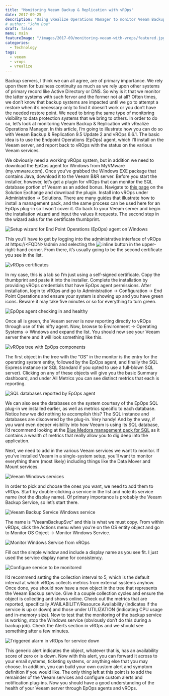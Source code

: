 ```yaml
---
title: "Monitoring Veeam Backup & Replication with vROps"
date: 2017-09-25
description: "Using vRealize Operations Manager to monitor Veeam Backup & Replication."
# author: "John Doe"
draft: false
menu: main
featureImage: "/images/2017-09/monitoring-veeam-with-vrops/featured.jpg"
categories:
  - Technology
tags:
  - veeam
  - vrops
  - vrealize
---
```


Backup servers, I think we can all agree, are of primary importance. We rely upon them for business continuity as much as we rely upon other systems of primary record like Active Directory or DNS. So why is it that we monitor the latter systems with such fervor and the former not at all? Often times, we don’t know that backup systems are impacted until we go to attempt a restore when it’s necessary only to find it doesn’t work or you don’t have the needed restore point. We need to bring the same type of monitoring visibility to data protection systems that we bring to others. In order to do so, let’s look at monitoring Veeam Backup & Replication with vRealize Operations Manager. In this article, I’m going to illustrate how you can do so with Veeam Backup & Replication 9.5 Update 2 and vROps 6.6.1. The basic idea is to use the Endpoint Operations (EpOps) agent, which I’ll install on the Veeam server, and report back to vROps with the status on the various Veeam services.

We obviously need a working vROps system, but in addition we need to download the EpOps agent for Windows from MyVMware (my.vmware.com). Once you’ve grabbed the Windows EXE package that contains Java, download it to the Veeam B&R server. Before you start the installer, however, let’s get a plugin for vROps that can monitor the SQL database portion of Veeam as an added bonus. Navigate to [this page](https://marketplace.vmware.com/vsx/solutions/microsoft-sql-solution-for-vrealize-operations-manager--2) on the Solution Exchange and download the plugin. Install into vROps under Administration -> Solutions. There are many guides that illustrate how to install a management pack, and the same process can be used here for an EpOps plug-in so I won’t cover it. Go back to your Veeam server and begin the installation wizard and input the values it requests. The second step in the wizard asks for the certificate thumbprint.

![Setup wizard for End Point Operations (EpOps) agent on Windows](/images/2017-09/monitoring-veeam-with-vrops/image1.png)

This you’ll have to get by logging into the administrative interface of vROps at https://\<FQDN\>/admin and selecting the ![:inline](/images/2017-09/monitoring-veeam-with-vrops/image2.png) button in the upper-right-hand corner. From there, it’s usually going to be the second certificate you see in the list.

![vROps certificates](/images/2017-09/monitoring-veeam-with-vrops/image3.png)

In my case, this is a lab so I’m just using a self-signed certificate. Copy the thumbprint and paste it into the installer. Complete the installation by providing vROps credentials that have EpOps agent permissions. After installation, login to vROps and go to Administration -> Configuration -> End Point Operations and ensure your system is showing up and you have green icons. Beware it may take five minutes or so for everything to turn green.

![EpOps agent checking in and healthy](/images/2017-09/monitoring-veeam-with-vrops/image4.png)

Once all is green, the Veeam server is now reporting directly to vROps through use of this nifty agent. Now, browse to Environment -> Operating Systems -> Windows and expand the list. You should now see your Veeam server there and it will look something like this.

![vROps tree with EpOps components](/images/2017-09/monitoring-veeam-with-vrops/image5.png)

The first object in the tree with the “OS” in the monitor is the entry for the operating system entity, followed by the EpOps agent, and finally the SQL Express instance (or SQL Standard if you opted to use a full-blown SQL server). Clicking on any of these objects will give you the basic Summary dashboard, and under All Metrics you can see distinct metrics that each is reporting.

![SQL databases reported by EpOps agent](/images/2017-09/monitoring-veeam-with-vrops/image6.png)

We can also see the databases on the system courtesy of the EpOps SQL plug-in we installed earlier, as well as metrics specific to each database. Notice how we did nothing to accomplish this? The SQL instance and databases are discovered by the plug-in. Very handy! And by the way, if you want even deeper visibility into how Veeam is using its SQL database, I’d recommend looking at the [Blue Medora management pack for SQL](https://bluemedora.com/products/microsoft/sql-server-vrealize/) as it contains a wealth of metrics that really allow you to dig deep into the application.

Next, we need to add in the various Veeam services we want to monitor. If you’ve installed Veeam in a single-system setup, you’ll want to monitor everything there (most likely) including things like the Data Mover and Mount services.

![Veeam Windows services](/images/2017-09/monitoring-veeam-with-vrops/image7.png)

In order to pick and choose the ones you want, we need to add them to vROps. Start by double-clicking a service in the list and note its service name (not the display name). Of primary importance is probably the Veeam Backup Service, so let’s start there.

![Veeam Backup Service Windows service](/images/2017-09/monitoring-veeam-with-vrops/image8.png)

The name is “VeeamBackupSvc” and this is what we must copy. From within vROps, click the Actions menu when you’re on the OS entity object and go to Monitor OS Object -> Monitor Windows Service.

![Monitor Windows Service from vROps](/images/2017-09/monitoring-veeam-with-vrops/image9.png)

Fill out the simple window and include a display name as you see fit. I just used the service display name for consistency.

![Configure service to be monitored](/images/2017-09/monitoring-veeam-with-vrops/image10.png)

I’d recommend setting the collection interval to 5, which is the default interval at which vROps collects metrics from external systems anyhow. Once done, you should now have a new object in the tree that represents the Veeam Backup service. Give it a couple collection cycles and ensure the object is collecting and shows online. Check out the metrics that are reported, specifically AVAILABILITY/Resource Availability (indicates if the service is up or down) and those under UTILIZATION (indicating CPU usage and in-memory size). Now to test that the monitoring of the backup service is working, stop the Windows service (obviously don’t do this during a backup job). Check the Alerts section in vROps and we should see something after a few minutes.

![Triggered alarm in vROps for service down](/images/2017-09/monitoring-veeam-with-vrops/image11.png)

This generic alert indicates the object, whatever that is, has an availability score of zero or is down. Now with this alert, you can forward it across to your email systems, ticketing systems, or anything else that you may choose. In addition, you can build your own custom alert and symptom definition if you would like. The only thing left at this point is to add the remainder of the Veeam services and configure custom alerts and notification plug-ins. Now you should have a good understanding of the health of your Veeam server through EpOps agents and vROps.
